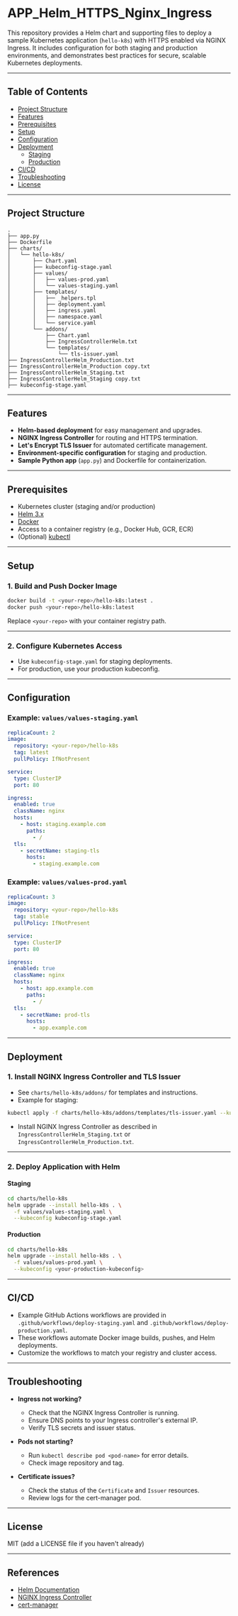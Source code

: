 # APP_Helm_HTTPS_Nginx_Ingress

This repository provides a Helm chart and supporting files to deploy a sample Kubernetes application (`hello-k8s`) with HTTPS enabled via NGINX Ingress. It includes configuration for both staging and production environments, and demonstrates best practices for secure, scalable Kubernetes deployments.

---

## Table of Contents

- [Project Structure](#project-structure)
- [Features](#features)
- [Prerequisites](#prerequisites)
- [Setup](#setup)
- [Configuration](#configuration)
- [Deployment](#deployment)
  - [Staging](#staging)
  - [Production](#production)
- [CI/CD](#cicd)
- [Troubleshooting](#troubleshooting)
- [License](#license)

---

## Project Structure

```
.
├── app.py
├── Dockerfile
├── charts/
│   └── hello-k8s/
│       ├── Chart.yaml
│       ├── kubeconfig-stage.yaml
│       ├── values/
│       │   ├── values-prod.yaml
│       │   └── values-staging.yaml
│       ├── templates/
│       │   ├── _helpers.tpl
│       │   ├── deployment.yaml
│       │   ├── ingress.yaml
│       │   ├── namespace.yaml
│       │   └── service.yaml
│       └── addons/
│           ├── Chart.yaml
│           ├── IngressControllerHelm.txt
│           └── templates/
│               └── tls-issuer.yaml
├── IngressControllerHelm_Production.txt
├── IngressControllerHelm_Production copy.txt
├── IngressControllerHelm_Staging.txt
├── IngressControllerHelm_Staging copy.txt
├── kubeconfig-stage.yaml
```

---

## Features

- **Helm-based deployment** for easy management and upgrades.
- **NGINX Ingress Controller** for routing and HTTPS termination.
- **Let's Encrypt TLS Issuer** for automated certificate management.
- **Environment-specific configuration** for staging and production.
- **Sample Python app** (`app.py`) and Dockerfile for containerization.

---

## Prerequisites

- Kubernetes cluster (staging and/or production)
- [Helm 3.x](https://helm.sh/)
- [Docker](https://www.docker.com/)
- Access to a container registry (e.g., Docker Hub, GCR, ECR)
- (Optional) [kubectl](https://kubernetes.io/docs/tasks/tools/)

---

## Setup

### 1. Build and Push Docker Image

```sh
docker build -t <your-repo>/hello-k8s:latest .
docker push <your-repo>/hello-k8s:latest
```

Replace `<your-repo>` with your container registry path.

---

### 2. Configure Kubernetes Access

- Use `kubeconfig-stage.yaml` for staging deployments.
- For production, use your production kubeconfig.

---

## Configuration

### Example: `values/values-staging.yaml`

```yaml
replicaCount: 2
image:
  repository: <your-repo>/hello-k8s
  tag: latest
  pullPolicy: IfNotPresent

service:
  type: ClusterIP
  port: 80

ingress:
  enabled: true
  className: nginx
  hosts:
    - host: staging.example.com
      paths:
        - /
  tls:
    - secretName: staging-tls
      hosts:
        - staging.example.com
```

### Example: `values/values-prod.yaml`

```yaml
replicaCount: 3
image:
  repository: <your-repo>/hello-k8s
  tag: stable
  pullPolicy: IfNotPresent

service:
  type: ClusterIP
  port: 80

ingress:
  enabled: true
  className: nginx
  hosts:
    - host: app.example.com
      paths:
        - /
  tls:
    - secretName: prod-tls
      hosts:
        - app.example.com
```

---

## Deployment

### 1. Install NGINX Ingress Controller and TLS Issuer

- See `charts/hello-k8s/addons/` for templates and instructions.
- Example for staging:

```sh
kubectl apply -f charts/hello-k8s/addons/templates/tls-issuer.yaml --kubeconfig kubeconfig-stage.yaml
```

- Install NGINX Ingress Controller as described in `IngressControllerHelm_Staging.txt` or `IngressControllerHelm_Production.txt`.

---

### 2. Deploy Application with Helm

#### Staging

```sh
cd charts/hello-k8s
helm upgrade --install hello-k8s . \
  -f values/values-staging.yaml \
  --kubeconfig kubeconfig-stage.yaml
```

#### Production

```sh
cd charts/hello-k8s
helm upgrade --install hello-k8s . \
  -f values/values-prod.yaml \
  --kubeconfig <your-production-kubeconfig>
```

---

## CI/CD

- Example GitHub Actions workflows are provided in `.github/workflows/deploy-staging.yaml` and `.github/workflows/deploy-production.yaml`.
- These workflows automate Docker image builds, pushes, and Helm deployments.
- Customize the workflows to match your registry and cluster access.

---

## Troubleshooting

- **Ingress not working?**  
  - Check that the NGINX Ingress Controller is running.
  - Ensure DNS points to your Ingress controller's external IP.
  - Verify TLS secrets and issuer status.

- **Pods not starting?**  
  - Run `kubectl describe pod <pod-name>` for error details.
  - Check image repository and tag.

- **Certificate issues?**  
  - Check the status of the `Certificate` and `Issuer` resources.
  - Review logs for the cert-manager pod.

---

## License

MIT (add a LICENSE file if you haven't already)

---

## References

- [Helm Documentation](https://helm.sh/docs/)
- [NGINX Ingress Controller](https://kubernetes.github.io/ingress-nginx/)
- [cert-manager](https://cert-manager.io/)
